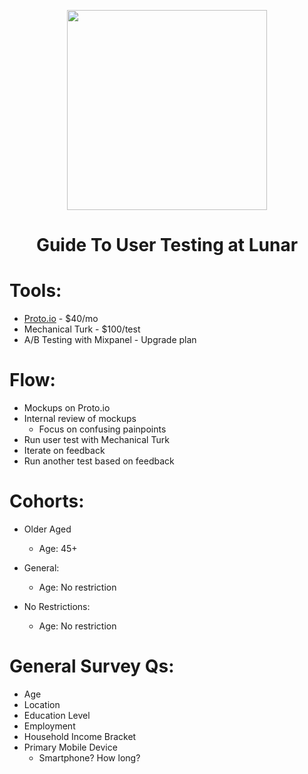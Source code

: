 <p align="center">
  <img src="https://joinlunar.com/wp-content/uploads/2016/10/blue-red-dots.png" width="320px"/>
</p>

<h1 align="center"> Guide To User Testing at Lunar </h1>

# Tools:
* <a href="https://proto.io">Proto.io</a> - $40/mo
* Mechanical Turk - $100/test
* A/B Testing with Mixpanel - Upgrade plan

# Flow:
* Mockups on Proto.io
* Internal review of mockups
  * Focus on confusing painpoints
* Run user test with Mechanical Turk
* Iterate on feedback
* Run another test based on feedback

# Cohorts:
* Older Aged
  * Age: 45+

* General:
  * Age: No restriction

* No Restrictions:
  * Age: No restriction

# General Survey Qs:
* Age
* Location
* Education Level
* Employment
* Household Income Bracket
* Primary Mobile Device
  * Smartphone? How long?
